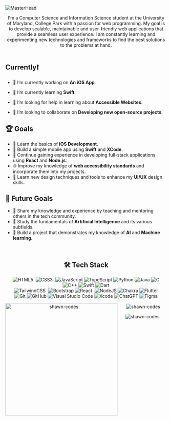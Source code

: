 ![MasterHead](https://developers.giphy.com/branch/master/static/api-512d36c09662682717108a38bbb5c57d.gif)
<p align="center">
I'm a Computer Science and Information Science student at the University of Maryland, College Park with a passion for web programming. My goal is to develop scalable, maintainable and user-friendly web applications that provide a seamless user experience. I am constantly learning and experimenting new technologies and frameworks to find the best solutions to the problems at hand. 
<br>
  
<br>


## Currently❗️
- 🔭 I’m currently working on **An iOS App**.
  
- 🌱 I’m currently learning **Swift**.
  
- 🤝 I’m looking for help in learning about **Accessible Websites**.
  
- 👯 I’m looking to collaborate on **Developing new open-source projects**.


## 🏆 Goals

- 📖 Learn the basics of **iOS Development**.
- 📱 Build a simple mobile app using **Swift** and **XCode**.
- 🚀 Continue gaining experience in developing full-stack applications using **React** and **Node.js**.
- 🌐 Improve my knowledge of **web accessibility standards** and incorporate them into my projects.
- 🎨 Learn new design techniques and tools to enhance my **UI/UX** design skills.

## 🎯 Future Goals

- 🌟 Share my knowledge and experience by teaching and mentoring others in the tech community.
- 🧠 Study the fundamentals of **Artificial Intelligence** and its various subfields.
- 🤖 Build a project that demonstrates my knowledge of **AI** and **Machine learning**.





<br>
<div align = "center">
<h2 align="center">🛠️ Tech Stack</h2>

  
![HTML5](https://img.shields.io/badge/-HTML5-E34F26?style=for-the-badge&logo=html5&logoColor=white)&nbsp;
![CSS3](https://img.shields.io/badge/-CSS3-1572B6?style=for-the-badge&logo=css3)&nbsp;
![JavaScript](https://img.shields.io/badge/javascript-%23323330.svg?style=for-the-badge&logo=javascript&logoColor=%23F7DF1E)
![TypeScript](https://img.shields.io/badge/typescript-%23007ACC.svg?style=for-the-badge&logo=typescript&logoColor=white)
![Python](https://img.shields.io/badge/python-3670A0?style=for-the-badge&logo=python&logoColor=ffdd54)
![Java](https://img.shields.io/badge/java-%23ED8B00.svg?style=for-the-badge&logo=openjdk&logoColor=white)
![C](https://img.shields.io/badge/c-%2300599C.svg?style=for-the-badge&logo=c&logoColor=white)
![C++](https://img.shields.io/badge/c++-%2300599C.svg?style=for-the-badge&logo=c%2B%2B&logoColor=white)
![Swift](https://img.shields.io/badge/swift-F54A2A?style=for-the-badge&logo=swift&logoColor=white)
![Dart](https://img.shields.io/badge/dart-%230175C2.svg?style=for-the-badge&logo=dart&logoColor=white)
<br>
![TailwindCSS](https://img.shields.io/badge/-Tailwind_CSS-38B2AC?style=for-the-badge&logo=tailwind-css&logoColor=white)&nbsp;
![Bootstrap](https://img.shields.io/badge/bootstrap-%238511FA.svg?style=for-the-badge&logo=bootstrap&logoColor=white)
![React](https://img.shields.io/badge/-React-%23404d59?style=for-the-badge&logo=react)&nbsp;
![NodeJS](https://img.shields.io/badge/node.js-6DA55F?style=for-the-badge&logo=node.js&logoColor=white)
![Chakra](https://img.shields.io/badge/chakra-%234ED1C5.svg?style=for-the-badge&logo=chakraui&logoColor=white)
![Flutter](https://img.shields.io/badge/Flutter-%2302569B.svg?style=for-the-badge&logo=Flutter&logoColor=white)
<br>
![Git](https://img.shields.io/badge/git-%23F05033.svg?style=for-the-badge&logo=git&logoColor=white)
![GitHub](https://img.shields.io/badge/github-%23121011.svg?style=for-the-badge&logo=github&logoColor=white)
![Visual Studio Code](https://img.shields.io/badge/Visual%20Studio%20Code-0078d7.svg?style=for-the-badge&logo=visual-studio-code&logoColor=white)
![Xcode](https://img.shields.io/badge/Xcode-007ACC?style=for-the-badge&logo=Xcode&logoColor=white)
![ChatGPT](https://img.shields.io/badge/chatGPT-74aa9c?style=for-the-badge&logo=openai&logoColor=white)
![Figma](https://img.shields.io/badge/figma-%23F24E1E.svg?style=for-the-badge&logo=figma&logoColor=white)



<p><img align="left"  width="350" src="https://github-readme-stats.vercel.app/api/top-langs?username=shawn-codes&show_icons=true&locale=en&layout=compact" alt="shawn-codes" /></p>

<p>&nbsp;<img align="center" src="https://github-readme-stats.vercel.app/api?username=shawn-codes&show_icons=true&locale=en" alt="shawn-codes" /></p>

<p><img align="center" src="https://github-readme-streak-stats.herokuapp.com/?user=shawn-codes&" alt="shawn-codes" /></p>





